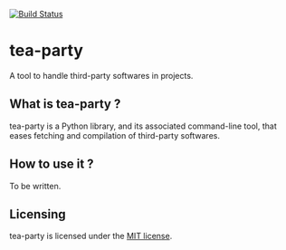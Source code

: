 [![Build Status](http://travis-ci.org/freelan-developers/tea-party.png)](http://travis-ci.org/freelan-developers/tea-party)

tea-party
=========

A tool to handle third-party softwares in projects.

What is tea-party ?
-------------------

tea-party is a Python library, and its associated command-line tool, that eases fetching and compilation of third-party softwares.

How to use it ?
---------------

To be written.

Licensing
---------

tea-party is licensed under the [MIT license](http://opensource.org/licenses/MIT).
